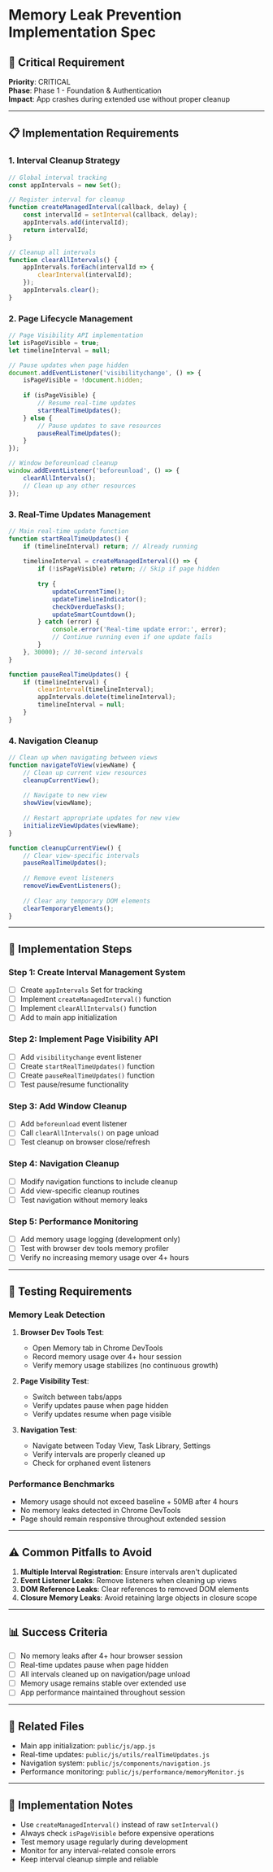 # Memory Leak Prevention Implementation Spec

## 🚨 **Critical Requirement**
**Priority**: CRITICAL  
**Phase**: Phase 1 - Foundation & Authentication  
**Impact**: App crashes during extended use without proper cleanup

---

## 📋 **Implementation Requirements**

### **1. Interval Cleanup Strategy**

```javascript
// Global interval tracking
const appIntervals = new Set();

// Register interval for cleanup
function createManagedInterval(callback, delay) {
    const intervalId = setInterval(callback, delay);
    appIntervals.add(intervalId);
    return intervalId;
}

// Cleanup all intervals
function clearAllIntervals() {
    appIntervals.forEach(intervalId => {
        clearInterval(intervalId);
    });
    appIntervals.clear();
}
```

### **2. Page Lifecycle Management**

```javascript
// Page Visibility API implementation
let isPageVisible = true;
let timelineInterval = null;

// Pause updates when page hidden
document.addEventListener('visibilitychange', () => {
    isPageVisible = !document.hidden;
    
    if (isPageVisible) {
        // Resume real-time updates
        startRealTimeUpdates();
    } else {
        // Pause updates to save resources
        pauseRealTimeUpdates();
    }
});

// Window beforeunload cleanup
window.addEventListener('beforeunload', () => {
    clearAllIntervals();
    // Clean up any other resources
});
```

### **3. Real-Time Updates Management**

```javascript
// Main real-time update function
function startRealTimeUpdates() {
    if (timelineInterval) return; // Already running
    
    timelineInterval = createManagedInterval(() => {
        if (!isPageVisible) return; // Skip if page hidden
        
        try {
            updateCurrentTime();
            updateTimelineIndicator();
            checkOverdueTasks();
            updateSmartCountdown();
        } catch (error) {
            console.error('Real-time update error:', error);
            // Continue running even if one update fails
        }
    }, 30000); // 30-second intervals
}

function pauseRealTimeUpdates() {
    if (timelineInterval) {
        clearInterval(timelineInterval);
        appIntervals.delete(timelineInterval);
        timelineInterval = null;
    }
}
```

### **4. Navigation Cleanup**

```javascript
// Clean up when navigating between views
function navigateToView(viewName) {
    // Clean up current view resources
    cleanupCurrentView();
    
    // Navigate to new view
    showView(viewName);
    
    // Restart appropriate updates for new view
    initializeViewUpdates(viewName);
}

function cleanupCurrentView() {
    // Clear view-specific intervals
    pauseRealTimeUpdates();
    
    // Remove event listeners
    removeViewEventListeners();
    
    // Clear any temporary DOM elements
    clearTemporaryElements();
}
```

---

## 🎯 **Implementation Steps**

### **Step 1: Create Interval Management System**
- [ ] Create `appIntervals` Set for tracking
- [ ] Implement `createManagedInterval()` function
- [ ] Implement `clearAllIntervals()` function
- [ ] Add to main app initialization

### **Step 2: Implement Page Visibility API**
- [ ] Add `visibilitychange` event listener
- [ ] Create `startRealTimeUpdates()` function
- [ ] Create `pauseRealTimeUpdates()` function
- [ ] Test pause/resume functionality

### **Step 3: Add Window Cleanup**
- [ ] Add `beforeunload` event listener
- [ ] Call `clearAllIntervals()` on page unload
- [ ] Test cleanup on browser close/refresh

### **Step 4: Navigation Cleanup**
- [ ] Modify navigation functions to include cleanup
- [ ] Add view-specific cleanup routines
- [ ] Test navigation without memory leaks

### **Step 5: Performance Monitoring**
- [ ] Add memory usage logging (development only)
- [ ] Test with browser dev tools memory profiler
- [ ] Verify no increasing memory usage over 4+ hours

---

## 🧪 **Testing Requirements**

### **Memory Leak Detection**
1. **Browser Dev Tools Test**:
   - Open Memory tab in Chrome DevTools
   - Record memory usage over 4+ hour session
   - Verify memory usage stabilizes (no continuous growth)

2. **Page Visibility Test**:
   - Switch between tabs/apps
   - Verify updates pause when page hidden
   - Verify updates resume when page visible

3. **Navigation Test**:
   - Navigate between Today View, Task Library, Settings
   - Verify intervals are properly cleaned up
   - Check for orphaned event listeners

### **Performance Benchmarks**
- Memory usage should not exceed baseline + 50MB after 4 hours
- No memory leaks detected in Chrome DevTools
- Page should remain responsive throughout extended session

---

## ⚠️ **Common Pitfalls to Avoid**

1. **Multiple Interval Registration**: Ensure intervals aren't duplicated
2. **Event Listener Leaks**: Remove listeners when cleaning up views  
3. **DOM Reference Leaks**: Clear references to removed DOM elements
4. **Closure Memory Leaks**: Avoid retaining large objects in closure scope

---

## 📊 **Success Criteria**

- [ ] No memory leaks after 4+ hour browser session
- [ ] Real-time updates pause when page hidden
- [ ] All intervals cleaned up on navigation/page unload
- [ ] Memory usage remains stable over extended use
- [ ] App performance maintained throughout session

---

## 🔗 **Related Files**

- Main app initialization: `public/js/app.js`
- Real-time updates: `public/js/utils/realTimeUpdates.js`  
- Navigation system: `public/js/components/navigation.js`
- Performance monitoring: `public/js/performance/memoryMonitor.js`

---

## 📝 **Implementation Notes**

- Use `createManagedInterval()` instead of raw `setInterval()`
- Always check `isPageVisible` before expensive operations
- Test memory usage regularly during development
- Monitor for any interval-related console errors
- Keep interval cleanup simple and reliable